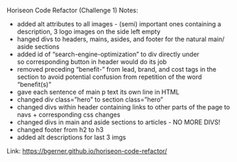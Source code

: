 Horiseon Code Refactor (Challenge 1)
    Notes:
- added alt attributes to all images - (semi) important ones containing a description, 3 logo images on the side left empty
- hanged divs to headers, mains, asides, and footer for the natural main/ aside sections
- added id of “search-engine-optimization” to div directly under <main class=”content”> so corresponding button in header would do its job
- removed preceding “benefit-” from lead, brand, and cost tags in the <aside class=”benefits”> section to avoid potential confusion from repetition of the word “benefit(s)”
- gave each sentence of main p text its own line in HTML
- changed div class=”hero” to section class=”hero” 
- changed divs within header containing links to other parts of the page to navs + corresponding css changes
- changed divs in main and aside sections to articles - NO MORE DIVS!
- changed footer from h2 to h3
- added alt descriptions for last 3 imgs

Link: https://bgerner.github.io/horiseon-code-refactor/
